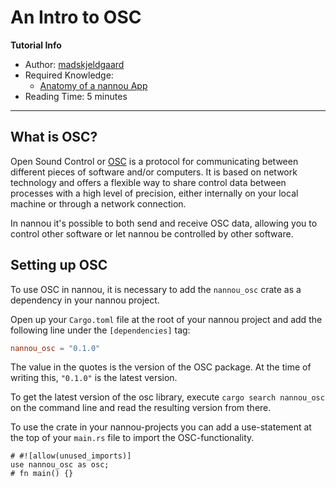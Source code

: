 # An Intro to OSC

**Tutorial Info**

- Author: [madskjeldgaard](https://madskjeldgaard.dk)
- Required Knowledge:
    - [Anatomy of a nannou App](/tutorials/basics/anatomy-of-a-nannou-app.md)
- Reading Time: 5 minutes
---

## What is OSC?

Open Sound Control or [OSC](http://http://opensoundcontrol.org/) is a protocol for communicating between different pieces of software and/or computers. It is based on network technology and offers a flexible way to share control data between processes with a high level of precision, either internally on your local machine or through a network connection.

In nannou it's possible to both send and receive OSC data, allowing you to control other software or let nannou be controlled by other software.

## Setting up OSC

To use OSC in nannou, it is necessary to add the `nannou_osc` crate as a dependency in your nannou project.

Open up your `Cargo.toml` file at the root of your nannou project and add the following line under the `[dependencies]` tag:

```toml
nannou_osc = "0.1.0"
```

The value in the quotes is the version of the OSC package. At the time of writing this, `"0.1.0"` is the latest version.

To get the latest version of the osc library, execute `cargo search nannou_osc` on the command line and read the resulting version from there.

To use the crate in your nannou-projects you can add a use-statement at the top of your `main.rs` file to import the OSC-functionality.

```rust,no_run
# #![allow(unused_imports)]
use nannou_osc as osc;
# fn main() {}
```
